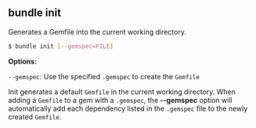 ## bundle init

Generates a Gemfile into the current working directory.

``` bash
$ bundle init [--gemspec=FILE]
```
**Options:**

`--gemspec`: Use the specified `.gemspec` to create the `Gemfile`

Init generates a default `Gemfile` in the current working directory. When adding 
a `Gemfile` to a gem with a `.gemspec`, the **--gemspec** option will automatically 
add each dependency listed in the `.gemspec` file to the newly created `Gemfile`.
